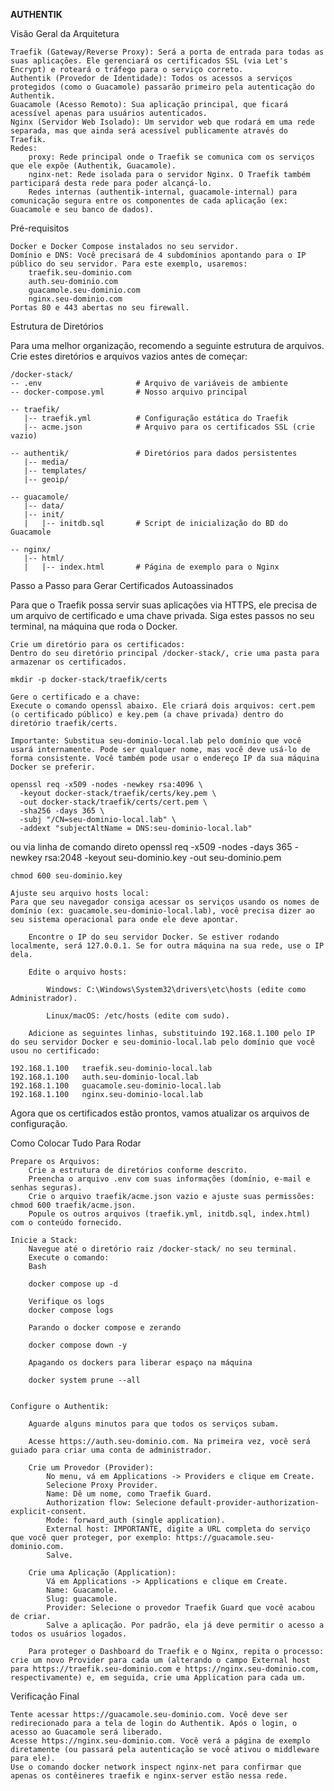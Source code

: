 **AUTHENTIK**

Visão Geral da Arquitetura

    Traefik (Gateway/Reverse Proxy): Será a porta de entrada para todas as suas aplicações. Ele gerenciará os certificados SSL (via Let's Encrypt) e roteará o tráfego para o serviço correto.
    Authentik (Provedor de Identidade): Todos os acessos a serviços protegidos (como o Guacamole) passarão primeiro pela autenticação do Authentik.
    Guacamole (Acesso Remoto): Sua aplicação principal, que ficará acessível apenas para usuários autenticados.
    Nginx (Servidor Web Isolado): Um servidor web que rodará em uma rede separada, mas que ainda será acessível publicamente através do Traefik.
    Redes:
        proxy: Rede principal onde o Traefik se comunica com os serviços que ele expõe (Authentik, Guacamole).
        nginx-net: Rede isolada para o servidor Nginx. O Traefik também participará desta rede para poder alcançá-lo.
        Redes internas (authentik-internal, guacamole-internal) para comunicação segura entre os componentes de cada aplicação (ex: Guacamole e seu banco de dados).

Pré-requisitos

    Docker e Docker Compose instalados no seu servidor.
    Domínio e DNS: Você precisará de 4 subdomínios apontando para o IP público do seu servidor. Para este exemplo, usaremos:
        traefik.seu-dominio.com
        auth.seu-dominio.com
        guacamole.seu-dominio.com
        nginx.seu-dominio.com
    Portas 80 e 443 abertas no seu firewall.

Estrutura de Diretórios

Para uma melhor organização, recomendo a seguinte estrutura de arquivos. Crie estes diretórios e arquivos vazios antes de começar:

    /docker-stack/
    -- .env                     # Arquivo de variáveis de ambiente
    -- docker-compose.yml       # Nosso arquivo principal
    
    -- traefik/
       |-- traefik.yml          # Configuração estática do Traefik
       |-- acme.json            # Arquivo para os certificados SSL (crie vazio)
    
    -- authentik/               # Diretórios para dados persistentes
       |-- media/
       |-- templates/
       |-- geoip/
    
    -- guacamole/
       |-- data/
       |-- init/
       |   |-- initdb.sql       # Script de inicialização do BD do Guacamole
    
    -- nginx/
       |-- html/
       |   |-- index.html       # Página de exemplo para o Nginx

Passo a Passo para Gerar Certificados Autoassinados

Para que o Traefik possa servir suas aplicações via HTTPS, ele precisa de um arquivo de certificado e uma chave privada. Siga estes passos no seu terminal, na máquina que roda o Docker.

    Crie um diretório para os certificados:
    Dentro do seu diretório principal /docker-stack/, crie uma pasta para armazenar os certificados.

    mkdir -p docker-stack/traefik/certs

    Gere o certificado e a chave:
    Execute o comando openssl abaixo. Ele criará dois arquivos: cert.pem (o certificado público) e key.pem (a chave privada) dentro do diretório traefik/certs.

    Importante: Substitua seu-dominio-local.lab pelo domínio que você usará internamente. Pode ser qualquer nome, mas você deve usá-lo de forma consistente. Você também pode usar o endereço IP da sua máquina Docker se preferir.

    openssl req -x509 -nodes -newkey rsa:4096 \
      -keyout docker-stack/traefik/certs/key.pem \
      -out docker-stack/traefik/certs/cert.pem \
      -sha256 -days 365 \
      -subj "/CN=seu-dominio-local.lab" \
      -addext "subjectAltName = DNS:seu-dominio-local.lab"

ou via linha de comando direto
    openssl req -x509 -nodes -days 365 -newkey rsa:2048 -keyout seu-dominio.key -out seu-dominio.pem

    chmod 600 seu-dominio.key

    Ajuste seu arquivo hosts local:
    Para que seu navegador consiga acessar os serviços usando os nomes de domínio (ex: guacamole.seu-dominio-local.lab), você precisa dizer ao seu sistema operacional para onde ele deve apontar.

        Encontre o IP do seu servidor Docker. Se estiver rodando localmente, será 127.0.0.1. Se for outra máquina na sua rede, use o IP dela.

        Edite o arquivo hosts:

            Windows: C:\Windows\System32\drivers\etc\hosts (edite como Administrador).

            Linux/macOS: /etc/hosts (edite com sudo).

        Adicione as seguintes linhas, substituindo 192.168.1.100 pelo IP do seu servidor Docker e seu-dominio-local.lab pelo domínio que você usou no certificado:

    192.168.1.100   traefik.seu-dominio-local.lab
    192.168.1.100   auth.seu-dominio-local.lab
    192.168.1.100   guacamole.seu-dominio-local.lab
    192.168.1.100   nginx.seu-dominio-local.lab

Agora que os certificados estão prontos, vamos atualizar os arquivos de configuração.


Como Colocar Tudo Para Rodar

    Prepare os Arquivos:
        Crie a estrutura de diretórios conforme descrito.
        Preencha o arquivo .env com suas informações (domínio, e-mail e senhas seguras).
        Crie o arquivo traefik/acme.json vazio e ajuste suas permissões: chmod 600 traefik/acme.json.
        Popule os outros arquivos (traefik.yml, initdb.sql, index.html) com o conteúdo fornecido.

    Inicie a Stack:
        Navegue até o diretório raiz /docker-stack/ no seu terminal.
        Execute o comando:
        Bash

        docker compose up -d

        Verifique os logs 
        docker compose logs

        Parando o docker compose e zerando

        docker compose down -y

        Apagando os dockers para liberar espaço na máquina

        docker system prune --all 
        

    Configure o Authentik:

        Aguarde alguns minutos para que todos os serviços subam.

        Acesse https://auth.seu-dominio.com. Na primeira vez, você será guiado para criar uma conta de administrador.

        Crie um Provedor (Provider):
            No menu, vá em Applications -> Providers e clique em Create.
            Selecione Proxy Provider.
            Name: Dê um nome, como Traefik Guard.
            Authorization flow: Selecione default-provider-authorization-explicit-consent.
            Mode: forward_auth (single application).
            External host: IMPORTANTE, digite a URL completa do serviço que você quer proteger, por exemplo: https://guacamole.seu-dominio.com.
            Salve.

        Crie uma Aplicação (Application):
            Vá em Applications -> Applications e clique em Create.
            Name: Guacamole.
            Slug: guacamole.
            Provider: Selecione o provedor Traefik Guard que você acabou de criar.
            Salve a aplicação. Por padrão, ela já deve permitir o acesso a todos os usuários logados.

        Para proteger o Dashboard do Traefik e o Nginx, repita o processo: crie um novo Provider para cada um (alterando o campo External host para https://traefik.seu-dominio.com e https://nginx.seu-dominio.com, respectivamente) e, em seguida, crie uma Application para cada um.

Verificação Final

    Tente acessar https://guacamole.seu-dominio.com. Você deve ser redirecionado para a tela de login do Authentik. Após o login, o acesso ao Guacamole será liberado.
    Acesse https://nginx.seu-dominio.com. Você verá a página de exemplo diretamente (ou passará pela autenticação se você ativou o middleware para ele).
    Use o comando docker network inspect nginx-net para confirmar que apenas os contêineres traefik e nginx-server estão nessa rede.

